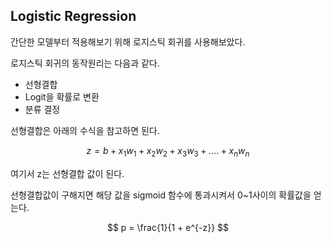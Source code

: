 ## Logistic Regression

간단한 모델부터 적용해보기 위해 로지스틱 회귀를 사용해보았다.

로지스틱 회귀의 동작원리는 다음과 같다.

* 선형결합
* Logit을 확률로 변환
* 분류 결정

선형결합은 아래의 수식을 참고하면 된다.

$$
z = b + x_1w_1 + x_2w_2 + x_3w_3 + .... + x_nw_n
$$


여기서 z는 선형결합 값이 된다.

선형결합값이 구해지면 해당 값을 sigmoid 함수에 통과시켜서 0~1사이의 확률값을 얻는다.

$$
p = \frac{1}{1 + e^{-z}}
$$

